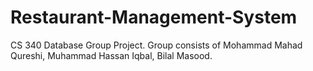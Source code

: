 # Restaurant-Management-System
CS 340 Database Group Project.
Group consists of Mohammad Mahad Qureshi, Muhammad Hassan Iqbal, Bilal Masood.
